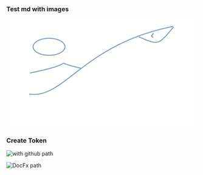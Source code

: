 


### Test md with images

![direct path](images/sampleImage.png)

### Create Token

![with github path](https://github.com/KiaTam/APIs-DocFx-to-Wiki/Documentation/Development/images/sampleImage.png)

![DocFx path](DocFx/images/sampleImage.png)